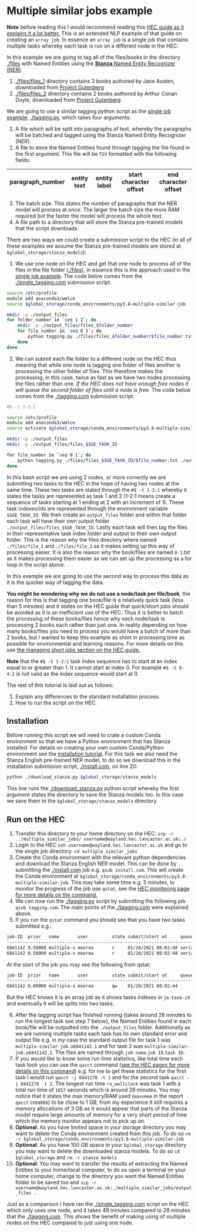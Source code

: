 # Multiple similar jobs example

**Note** before reading this I would recommend reading this [HEC guide as it explains it a lot better.](https://answers.lancaster.ac.uk/display/ISS/Submitting+multiple+similar+jobs+on+the+HEC) This is an extended NLP example of that guide on creating an `array job`. In essence an `array job` is a single job that contains multiple tasks whereby each task is run on a different node in the HEC.

In this example we are going to tag all of the files/books in the directory [./files](./files) with Named Entities using the [**Stanza** Named Entity Recognizer (NER)](https://stanfordnlp.github.io/stanza/ner.html).

1. [./files/files_1](./files/files_1) directory contains 2 books authored by Jane Austen, downloaded from [Project Gutenberg](https://www.gutenberg.org/ebooks/author/68)
2. [./files/files_2](./files/files_2) directory contains 2 books authored by Arthur Conan Doyle, downloaded from [Project Gutenberg](https://www.gutenberg.org/ebooks/author/69)


We are going to use a similar tagging python script as the [single job example](../single_job), [./tagging.py](./tagging.py), which takes four arguments:

1. A file which will be split into paragraphs of text, whereby the paragraphs will be batched and tagged using the Stanza Named Entity Recognizer (NER).
2. A file to store the Named Entities found through tagging the file found in the first argument. This file will be `TSV` formatted with the following fields:

|paragraph_number|entity text|entity label|start character offset|end character offset|
|-|-|-|-|-|

3. The batch size. This states the number of paragraphs that the NER model will process at once. The larger the batch size the more RAM required but the faster the model will process the whole text.
4. A file path to a directory that will store the Stanza pre-trained models that the script downloads.

There are two ways we could create a submission script to the HEC (in all of these examples we assume the Stanza pre-trained models are stored at `$global_storage/stanza_models`):

1. We use one node on the HEC and get that one node to process all of the files in the file folder ([./files](./files)), in essence this is the approach used in the [single job example](../single_job). The code below comes from the [./single_tagging.com](./single_tagging.com) submission script.

``` bash
source /etc/profile
module add anaconda3/wmlce
source $global_storage/conda_environments/py3.8-multiple-similar-job

mkdir -p ./output_files
for folder_number in `seq 1 2`; do
    mkdir -p ./output_files/files_$folder_number
    for file_number in `seq 0 1`; do
        python tagging.py ./files/files_$folder_number/$file_number.txt ./output_files/files_$folder_number/$file_number.tsv 50 $global_storage/stanza_models
    done
done
```

2. We can submit each file folder to a different node on the HEC thus meaning that while one node is tagging one folder of files another is processing the other folder of files. This therefore makes the processing, in this case, twice as fast as we have two nodes processing the files rather than one. *If the HEC does not have enough free nodes it will queue the second folder of files until a node is free.* The code below comes from the [./tagging.com](./tagging.com) submission script.
``` bash
#$ -t 1-2:1

source /etc/profile
module add anaconda3/wmlce
source activate $global_storage/conda_environments/py3.8-multiple-similar-job

mkdir -p ./output_files
mkdir -p ./output_files/files_$SGE_TASK_ID

for file_number in `seq 0 1`; do
    python tagging.py ./files/files_$SGE_TASK_ID/$file_number.txt ./output_files/files_$SGE_TASK_ID/$file_number.tsv 50 $global_storage/stanza_models
done
```

In this bash script we are using 2 nodes, or more correctly we are submitting two tasks to the HEC in the hope of having two nodes at the same time. These two tasks are stated through the `#$ -t 1-2:1` whereby it states the tasks are represented as task 1 and 2 (1-2:1 means create a sequence of tasks starting at 1 ending at 2 with an increment of 1). These task indexes/ids are represented through the environment variable `$SGE_TASK_ID`. We then create an `output_files` folder and within that folder each task will have their own output folder `./output_files/files_$SGE_TASK_ID`. Lastly each task will then tag the files in their representative task index folder and output to their own output folder. This is the reason why the files directory where named `./files/file_1` and `./files/file_2` as it makes setting up this way of processing easier. It is also the reason why the book/files are named `0-1`.txt as it makes processing them easier as we can set up the processing as a for loop in the script above.

In this example we are going to use the second way to process this data as it is the quicker way of tagging the data.

**You might be wondering why we do not use a node/task per file/book**, the reason for this is that tagging one book/file is a relatively quick task (less than 5 minutes) and it states on the HEC guide that quick/short jobs should be avoided as it is an inefficient use of the HEC. Thus it is better to batch the processing of these books/files hence why each node/task is processing 2 books each rather than just one. In reality depending on how many books/files you need to process you would have a batch of more than 2 books, but I wanted to keep this example as short in processing time as possible for environmental and learning reasons. For more details on this see [the managing short jobs section on the HEC guide.](https://answers.lancaster.ac.uk/display/ISS/Submitting+multiple+similar+jobs+on+the+HEC)

**Note** that the `#$ -t 1-2:1` task index sequence has to start at an index equal to or greater than 1. It cannot start at index 0. For example `#$ -t 0-4:2` is not valid as the index sequence would start at 0.

The rest of this tutorial is laid out as follows:

1. Explain any differences to the standard installation process.
2. How to run the script on the HEC.

## Installation

Before running this script we will need to crate a custom Conda environment so that we have a Python environment that has Stanza installed. For details on creating your own custom Conda/Python environment see the [installation tutorial](../../install_packages). For this task we also need the Stanza English pre-trained NER model, to do so we download this in the installation submission script, [./install.com](./install.com), on line 20:

``` bash
python ./download_stanza.py $global_storage/stanza_models
```

This line runs the [./download_stanza.py](./download_stanza.py) python script whereby the first argument states the directory to save the Stanza models too. In this case we save them to the `$global_storage/stanza_models` directory.

## Run on the HEC

1. Transfer this directory to your home directory on the HEC: `scp -r ../multiple_similar_jobs/ username@wayland.hec.lancaster.ac.uk:./`
2. Login to the HEC `ssh username@wayland.hec.lancaster.ac.uk` and go to the single job directory: `cd multiple_similar_jobs` 
3. Create the Conda environment with the relevant python dependencies and download the Stanza English NER model. This can be done by submitting the [./install.com](./install.com) job e.g. `qsub install.com`. This will create the Conda environment at `$global_storage/conda_environments/py3.8-multiple-similar-job`. This may take some time e.g. 5 minutes, to monitor the progress of the job use `qstat`, see the [HEC monitoring page for more details on the command.](https://answers.lancaster.ac.uk/display/ISS/Monitoring+jobs+on+the+HEC)
4. We can now run the [./tagging.py](./tagging.py) script by submitting the following job `qsub tagging.com`. The main points of the [./tagging.com](./tagging.com) were explained above. 
5. If you run the `qstat` command you should see that you have two tasks submitted e.g.:
``` bash
job-ID  prior   name       user         state submit/start at     queue                          slots ja-task-ID 
-----------------------------------------------------------------------------------------------------------------
6841142 0.50000 multiple-s moorea       r     01/20/2021 08:02:48 serial@comp16-21.private.dns.z     1 1
6841142 0.50000 multiple-s moorea       r     01/20/2021 08:02:48 serial@comp16-16.private.dns.z     1 2
```

At the start of the job you may see the following from qstat:

``` bash
job-ID  prior   name       user         state submit/start at     queue                          slots ja-task-ID 
-----------------------------------------------------------------------------------------------------------------
6841142 0.00000 multiple-s moorea       qw    01/20/2021 08:02:44                                    1 1,2
```
But the HEC knows it is an array job as it shows tasks indexes in `ja-task-id` and eventually it will be splits into two tasks.

6. After the tagging script has finished running (takes around 28 minutes to run the longest task see step 7 below), the Named Entities found in each book/file will be outputted into the `./output_files` folder. Additionally as we are running multiple tasks each task has its own standard error and output file e.g. in my case the standard output file for task 1 was `multiple-similar-job.o6841142.1` and for task 2 was `multiple-similar-job.o6841142.2`. The files are named through `job name`.`job ID`.`task ID`.
7. If you would like to know some run time statistics, like total time each task took you can use the `qacct` command ([see the HEC pages for more details on this command](https://answers.lancaster.ac.uk/display/ISS/Monitoring+jobs+on+the+HEC)) e.g. for me to get these statistics for the first task I would run `qacct -j 6841278 -t 1` and for the second task `qacct -j 6841278 -t 2`. The longest run time `ru_wallclock` was task 1 with a total run time of `1657` seconds which is around 28 minutes. You may notice that it states the max memory/RAM used (`maxvmem` in the report `qacct` creates) to be close to 1 GB, from my experience it still requires a memory allocations of 3 GB as it would appear that parts of the Stanza model require large amounts of memory for a very short period of time which the memory monitor appears not to pick up on.
7. **Optional**: As you have limited space in your storage directory you may want to delete the Conda environment created from this job. To do so `rm -r $global_storage/conda_environments/py3.8-multiple-similar-job`
8. **Optional**: As you have 100 GB space in your `$global_storage` directory you may want to delete the downloaded stanza models. To do so `cd $global_storage` and `rm -r stanza_models`
8. **Optional**: You may want to transfer the results of extracting the Named Entities to your home/local computer, to do so open a terminal on your home computer, change to the directory you want the Named Entities folder to be saved too and `scp -r username@wayland.hec.lancaster.ac.uk:./multiple_similar_jobs/output_files .` 

Just as a comparison I have ran the [./single_tagging.com](./single_tagging.com) script on the HEC which only uses one node, and it takes 49 minutes compared to 28 minutes that the [./tagging.com](./tagging.com). This shows the benefit of making using of multiple nodes on the HEC compared to just using one node.


